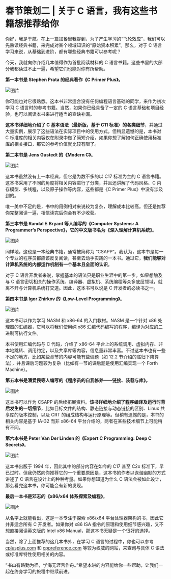 # 春节策划二 \| 关于 C 语言，我有这些书籍想推荐给你

你好，我是于航。在上一篇加餐里我提到，为了产生学习的“飞轮效应”，我们可以先熟读经典书籍，来完成对某个领域知识的“原始资本积累”。那么，对于 C 语言学习来说，从基础到进阶，都有哪些经典书籍可以参考呢？

今天，我就向你介绍几本值得作为首批阅读材料的 C 语言书籍。这些书里的大部分我都读过不止一遍，希望它们也能对你有所帮助。

**第一本书是 Stephen Prata 的经典著作《C Primer Plus》。**

![图片](<https://static001.geekbang.org/resource/image/c1/b1/c12f950eee0c89667625927d76dde1b1.jpeg?wh=650x836>)

你可能也对它很熟悉。这本书非常适合没有任何编程语言基础的同学，来作为初次学习 C 语言时的参考书籍。当然，如果你已经具备了一定的 C 语言基础和项目经验，也可以阅读本书来进行适当的查缺补漏。

**这本书详细地介绍了 C 基本语法（最新版，基于 C11 标准）的各类细节**，并通过大量实例，展示了这些语法在实际项目中的使用方式。但稍显遗憾的是，本书对 C 标准库的相关内容仅在附录中做了简短介绍，如果你想了解如何正确使用标准库的相关接口，那它的参考价值就比较有限了。

**第二本书是 Jens Gustedt 的《Modern C》**。

![图片](<https://static001.geekbang.org/resource/image/97/23/973112a60793040a75a69ed4a9587e23.png?wh=1920x2408>)

这本书虽然没有上一本经典，但它是为数不多的以 C17 标准为主的 C 语言书籍。这本书采用了不同的角度将相关内容进行了分类，并且还讲解了代码风格、C 内存模型、多线程，以及原子操作等内容，这些都是《C Primer Plus》中没有涉及到的。

<!-- [[[read_end]]] -->

唯一美中不足的是，书中的用例相对来说较为复杂，理解成本比较高。但还是推荐你完整阅读一遍，相信读完后你会有不少收获。

**第三本书是 Randal E.Bryant 等人编写的《Computer Systems: A Programmer’s Perspective》，它的中文版书名为《深入理解计算机系统》**。

![图片](<https://static001.geekbang.org/resource/image/2e/5a/2ec793fb536520997c94328955d0e95a.jpeg?wh=800x800>)

同样地，这也是一本经典书籍，通常被简称为 “CSAPP”。我认为，这本书是每一个专业的程序员都应该反复阅读，甚至去动手实践的一本书。通过它，**我们能够对计算机系统的内部运作机制有一个基本且全面的认识**。

对于 C 语言开发者来说，掌握基本的语法只是职业生涯中的第一步。如果想触及与 C 语言密切相关的操作系统、编译器、虚拟机、系统编程等众多底层领域，就离不开与计算机系统打交道。因此，这本书可以说是 C 开发者的必读书之一。

**第四本书是 Igor Zhirkov 的《Low-Level Programming》**。

![图片](<https://static001.geekbang.org/resource/image/18/70/18f0c41dyyd53f9d76b4c62843c7b770.jpeg?wh=1000x1429>)

这本书可以作为学习 NASM 和 x86-64 的入门教材。NASM 是一个针对 x86 处理器的汇编器，它可以将我们使用纯 x86 汇编代码编写的程序，编译为对应的二进制可执行文件。

本书使用汇编代码与 C 代码，介绍了 x86-64 平台上的系统调用、虚拟内存、非本地跳转、调用约定，以及共享库等内容，信息量非常丰富。不过这本书也有一些不足的地方，比如某些章节的内容可能有些偏题（如 12.2 节介绍的递归下降算法），并且课后习题较为复杂（比如有一节的课后题是使用汇编实现一个 Forth Machine）。

**第五本书是潘爱民等人编写的《程序员的自我修养——链接、装载与库》。**

![图片](<https://static001.geekbang.org/resource/image/b1/a6/b103d17279118b5fb20c94dbcbc715a6.png?wh=1073x1281>)

这本书可以作为 CSAPP 的后续拓展资料。**该书详细地介绍了程序编译及运行时背后发生的一切细节**，比如目标文件的结构、静态链接与动态链接的区别、Linux 共享库的版本控制，以及 CRT 的组成结构与运行原理等。但稍有遗憾的是，本书的相关内容是基于 IA-32 而非 x86-64 平台介绍的，两者在某些技术细节上可能稍有不同。

**第六本书是 Peter Van Der Linden 的《Expert C Programming: Deep C Secrets》**。

![图片](<https://static001.geekbang.org/resource/image/24/9a/24c76d4daa17b5f89809c200d521399a.png?wh=898x1074>)

这本书出版于 1994 年，因此其中的部分内容在如今的 C17 甚至 C2x 标准下，早已过时。但我仍然向你推荐它的一个重要原因是，这本书的作者以诙谐幽默的方式讲述了 C 语言在设计上的种种考量。如果你想知道为什么 C 语法会被如此设计，那么看完这本书，你可能会有新的发现。

**最后一本书是邓志的《x86/x64 体系探索及编程》**。

![图片](<https://static001.geekbang.org/resource/image/95/e3/95ce3f3dfb5d302363e2b80e940411e3.png?wh=888x1254>)

从名字上就能看出，这是一本专注于探索 x86/x64 平台处理器架构的书，因此它并非适合所有 C 开发者。如果你对 x86 ISA 指令的原理和使用细节感兴趣，又不想直接阅读英文版的 Intel x86 Manual，那这本书无疑是一个很好的选择。

当然，除了上面推荐的这几本书外，在学习 C 语言的过程中，你也可以参考 [cplusplus.com](<https://cplusplus.com>) 和 [cppreference.com](<https://cppreference.com>) 等较为权威的网站，来查询与具体 C 语法或标准库特性使用相关的内容。

“书山有路勤为径，学海无涯苦作舟。”希望本讲的内容能给你一些帮助，让我们一起在终身学习的旅程中继续前进。

